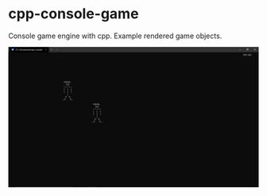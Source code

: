 # cpp-console-game
Console game engine with cpp. Example rendered game objects.

![alt](.images/yuksel_image.png)